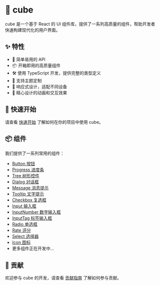 # 🍦 cube

cube 是一个基于 React 的 UI 组件库，提供了一系列高质量的组件，帮助开发者快速构建现代化的用户界面。

## ✨ 特性

- 🎨 简单易用的 API
- 📦 开箱即用的高质量组件
- 🛠 使用 TypeScript 开发，提供完整的类型定义
- 🎯 支持主题定制
- 📱 响应式设计，适配不同设备
- 🌈 精心设计的动画和交互效果

## 🚀 快速开始

请查看 [快速开始](./guide/quick-start) 了解如何在你的项目中使用 cube。

## 📦 组件

我们提供了一系列常用的组件：

- [Button 按钮](./components/button)
- [Progress 进度条](./components/progress)
- [Tree 树形控件](./components/tree)
- [Dialog 对话框](./components/dialog)
- [Message 消息提示](./components/message)
- [Tooltip 文字提示](./components/tooltip)
- [Checkbox 复选框](./components/checkbox)
- [Input 输入框](./components/input)
- [InputNumber 数字输入框](./components/input-number)
- [InputTag 标签输入框](./components/input-tag)
- [Radio 单选框](./components/radio)
- [Rate 评分](./components/rate)
- [Select 选择器](./components/select)
- [Icon 图标](./components/icon)
- 更多组件正在开发中...

## 🤝 贡献

欢迎参与 cube 的开发，请查看 [贡献指南](./contributing) 了解如何参与贡献。
